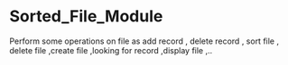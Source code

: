 # Sorted_File_Module
Perform some operations on file as  add record , delete record , sort file , delete file ,create file ,looking for record ,display file ,..
